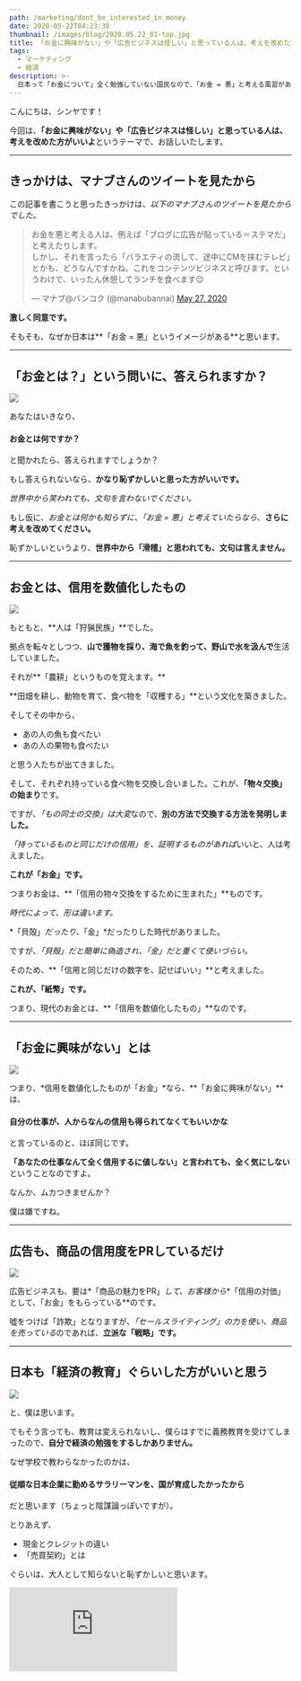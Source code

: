 ```yaml
---
path: /marketing/dont_be_interested_in_money
date: 2020-05-22T04:23:38
thumbnail: /images/blog/2020.05.22_01-top.jpg
title: 「お金に興味がない」や「広告ビジネスは怪しい」と思っている人は、考えを改めた方がいいよ【一生奴隷人生だよ】
tags:
  - マーケティング
  - 経済
description: >-
  日本って「お金について」全く勉強していない国民なので、「お金 = 悪」と考える風習がある気がします。そもそも「お金とは何か？」を理解してないのにそれをいうのは、僕に言えば「滑稽」に思えますので、お金とは何か解説いたします。
---
```


こんにちは、シンヤです！

今回は、**「お金に興味がない」や「広告ビジネスは怪しい」と思っている人は、考えを改めた方がいいよ**というテーマで、お話しいたします。

---

## きっかけは、マナブさんのツイートを見たから

この記事を書こうと思ったきっかけは、*以下のマナブさんのツイートを見たからでした。*

<blockquote class="twitter-tweet"><p lang="ja" dir="ltr">お金を悪と考える人は、例えば「ブログに広告が貼っている＝ステマだ」と考えたりします。<br>しかし、それを言ったら「バラエティの流して、途中にCMを挟むテレビ」とかも、どうなんですかね。これをコンテンツビジネスと呼びます。というわけで、いったん休憩してランチを食べます😌</p>&mdash; マナブ@バンコク (@manabubannai) <a href="https://twitter.com/manabubannai/status/1265503577830809608?ref_src=twsrc%5Etfw">May 27, 2020</a></blockquote> <script async src="https://platform.twitter.com/widgets.js" charset="utf-8"></script>

**激しく同意です。**

そもそも、なぜか日本は**「お金 = 悪」というイメージがある**と思います。

---

## 「お金とは？」という問いに、答えられますか？

![](/images/blog/2020.05.22_01-01.jpg)

あなたはいきなり、

#### お金とは何ですか？

と聞かれたら、答えられますでしょうか？

もし答えられないなら、**かなり恥ずかしいと思った方がいいです。**

*世界中から笑われても、文句を言わないでください。*

もし仮に、*お金とは何かも知らずに、「お金 = 悪」と考えていたらなら*、**さらに考えを改めてください。**

恥ずかしいというより、**世界中から「滑稽」と思われても、文句は言えません。**

---

## お金とは、信用を数値化したもの

![](/images/blog/2020.05.22_01-02.jpg)

もともと、**人は「狩猟民族」**でした。

拠点を転々としつつ、**山で獲物を採り、海で魚を釣って、野山で水を汲んで**生活していました。

それが**「農耕」というものを覚えます。**

**田畑を耕し、動物を育て、食べ物を「収穫する」**という文化を築きました。

そしてその中から、

- あの人の魚も食べたい
- あの人の果物も食べたい

と思う人たちが出てきました。

そして、それぞれ持っている食べ物を交換し合いました。これが、**「物々交換」の始まり**です。

ですが、*「もの同士の交換」は大変*なので、**別の方法で交換する方法を発明しました。**

*「持っているものと同じだけの信用」を、証明するものがあれば*いいと、人は考えました。

**これが「お金」です。**

つまりお金は、**「信用の物々交換をするために生まれた」**ものです。

*時代によって、形は違います。*

*「貝殻」*だったり、*「金」*だったりした時代がありました。

ですが、*「貝殻」だと簡単に偽造され、「金」だと重くて使いづらい。*

そのため、**「信用と同じだけの数字を、記せばいい」**と考えました。

**これが、「紙幣」です。**

つまり、現代のお金とは、**「信用を数値化したもの」**なのです。

---

## 「お金に興味がない」とは

![](/images/blog/2020.05.22_01-03.jpg)

つまり、*信用を数値化したものが「お金」*なら、**「お金に興味がない」**は、

#### 自分の仕事が、人からなんの信用も得られてなくてもいいかな

と言っているのと、ほぼ同じです。

**「あなたの仕事なんて全く信用するに値しない」と言われても、全く気にしない**ということなのですよ。

なんか、ムカつきませんか？

僕は嫌ですね。

---

## 広告も、商品の信用度をPRしているだけ

![](/images/blog/2020.05.22_01-04.jpg)

広告ビジネスも、要は*「商品の魅力をPR」*して、お客様から**「信用の対価」として、「お金」をもらっている**のです。

噓をつけば「詐欺」となりますが、*「セールスライティング」の力を使い、商品を売っている*のであれば、**立派な「戦略」です。**

---

## 日本も「経済の教育」ぐらいした方がいいと思う

![](/images/blog/2020.05.22_01-05.jpg)

と、僕は思います。

でもそう言っても、教育は変えられないし、僕らはすでに義務教育を受けてしまったので、**自分で経済の勉強をするしかありません。**

なぜ学校で教わらなかったのかは、

#### 従順な日本企業に勤めるサラリーマンを、国が育成したかったから

だと思います（ちょっと陰謀論っぽいですが）。

とりあえず、

- 現金とクレジットの違い
- 「売買契約」とは

ぐらいは、大人として知らないと恥ずかしいと思います。

<div class="post__movie--wrap">
  <iframe src="https://www.youtube.com/embed/NRUiD94aBwI" frameborder="0" allow="accelerometer; autoplay; encrypted-media; gyroscope; picture-in-picture" allowfullscreen></iframe>
</div>
